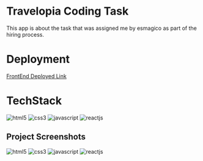# Travelopia Coding Task
This app is about the task that was assigned me by esmagico as part of the hiring process.

# Deployment
[FrontEnd Deployed Link](https://esmagico-plum.vercel.app/)

# TechStack

<img src="https://img.shields.io/badge/HTML5-E34F26?style=for-the-badge&logo=html5&logoColor=white" alt="html5" />
<img src="https://img.shields.io/badge/CSS3-1572B6?style=for-the-badge&logo=css3&logoColor=white" alt="css3" /> 
<img src="https://img.shields.io/badge/JavaScript-323330?style=for-the-badge&logo=javascript&logoColor=F7DF1E" alt="javascript" />
<img src="https://img.shields.io/badge/React-20232A?style=for-the-badge&logo=react&logoColor=61DAFB" alt="reactjs" />

## Project Screenshots

<img src="https://i.ibb.co/jMMQXnS/1.png" alt="html5" />
<img src="https://i.ibb.co/gTyNPC8/2.png" alt="css3" /> 
<img src="https://i.ibb.co/tJkDB58/3.png" alt="javascript" />
<img src="https://i.ibb.co/j3yhpCc/4.png" alt="reactjs" />